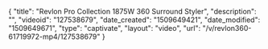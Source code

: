 {
    "title": "Revlon Pro Collection 1875W 360 Surround Styler",
    "description": "",
    "videoid": "127538679",
    "date_created": "1509649421",
    "date_modified": "1509649671",
    "type": "captivate",
    "layout": "video",
    "url": "\/v\/revlon360-61719972-mp4\/127538679"
}